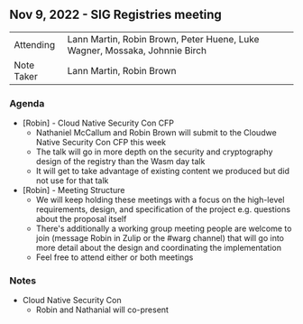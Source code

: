 ## Nov 9, 2022 - SIG Registries meeting

|          |      | 
| -------- | -------- |
| Attending  | Lann Martin, Robin Brown, Peter Huene, Luke Wagner, Mossaka, Johnnie Birch
| Note Taker | Lann Martin, Robin Brown

### Agenda

* [Robin] - Cloud Native Security Con CFP
    * Nathaniel McCallum and Robin Brown will submit to the Cloudwe Native Security Con CFP this week
    * The talk will go in more depth on the security and cryptography design of the registry than the Wasm day talk
    * It will get to take advantage of existing content we produced but did not use for that talk
* [Robin] - Meeting Structure
    * We will keep holding these meetings with a focus on the high-level requirements, design, and specification of the project e.g. questions about the proposal itself
    * There's additionally a working group meeting people are welcome to join (message Robin in Zulip or the #warg channel) that will go into more detail about the design and coordinating the implementation
    * Feel free to attend either or both meetings

### Notes

* Cloud Native Security Con
  * Robin and Nathanial will co-present

